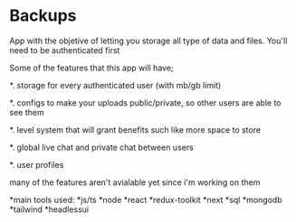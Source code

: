 # Backups

App with the objetive of letting you storage all type of data and files. You'll need to be authenticated first

Some of the features that this app will have;

*. storage for every authenticated user (with mb/gb limit)

*. configs to make your uploads public/private, so other users are able to see them

*. level system that will grant benefits such like more space to store

*. global live chat and private chat between users

*. user profiles

many of the features aren't avialable yet since i'm working on them

*main tools used:
*js/ts
*node
*react
*redux-toolkit
*next
*sql
*mongodb
*tailwind
*headlessui
